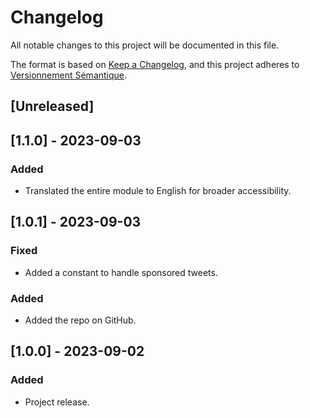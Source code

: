 # Changelog

All notable changes to this project will be documented in this file.

The format is based on [Keep a Changelog](https://keepachangelog.com/en/1.0.0/),
and this project adheres to [Versionnement Sémantique](https://semver.org/spec/v2.0.0.html).

## [Unreleased]

## [1.1.0] - 2023-09-03
### Added
- Translated the entire module to English for broader accessibility.

## [1.0.1] - 2023-09-03
### Fixed
- Added a constant to handle sponsored tweets.
  
### Added
- Added the repo on GitHub.

## [1.0.0] - 2023-09-02
### Added
- Project release.